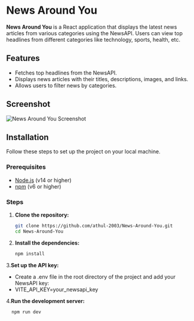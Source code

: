 # News Around You

**News Around You** is a React application that displays the latest news articles from various categories using the NewsAPI. Users can view top headlines from different categories like technology, sports, health, etc.

## Features

- Fetches top headlines from the NewsAPI.
- Displays news articles with their titles, descriptions, images, and links.
- Allows users to filter news by categories.

## Screenshot

![News Around You Screenshot](screenshot.png)

## Installation

Follow these steps to set up the project on your local machine.

### Prerequisites

- [Node.js](https://nodejs.org/en/download/) (v14 or higher)
- [npm](https://www.npmjs.com/get-npm) (v6 or higher)

### Steps

1. **Clone the repository:**

   ```sh
   git clone https://github.com/athul-2003/News-Around-You.git
   cd News-Around-You
   ```
2. **Install the dependencies:**

     ```sh
     npm install
     ```
3.**Set up the API key:**

  - Create a .env file in the root directory of the project and add your NewsAPI key:
  -  VITE_API_KEY=your_newsapi_key

4.**Run the development server:**

  ```sh
    npm run dev
  ```
